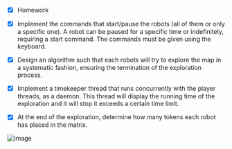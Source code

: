 - [x] Homework


- [x] Implement the commands that start/pause the robots (all of them or only a specific one). A robot can be paused for a specific time or indefinitely, requiring a start command. The commands must be given using the keyboard.
- [x] Design an algorithm such that each robots will try to explore the map in a systematic fashion, ensuring the termination of the exploration process.
- [x] Implement a timekeeper thread that runs concurrently with the player threads, as a daemon. This thread will display the running time of the exploration and it will stop it exceeds a certain time limit.
- [x] At the end of the exploration, determine how many tokens each robot has placed in the matrix.

![image](https://user-images.githubusercontent.com/100404656/233359761-3058091e-59f5-4904-9d8d-6588d3e2ded4.png)
